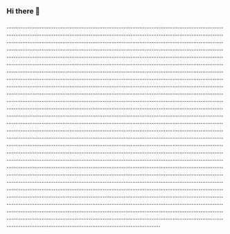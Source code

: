 ### Hi there 👋

............................................................................................................................................................................................................................................................................................................................................................................................................................................................................................................................................................................................................................................................................................................................................................................................................................................................................................................................................................................................................................................................................................................................................................................................................................................................................................................................................................................................................................................................................................................................................................................................................................................................................................................................................................................................................................................................................................................................................................................................................................................................................................................................................................................................................................................................................................................................................................................................................................................................................................................................................................................................................................................................................................................................................................................................................................................................................................................................................................................................................................................................................................................................................................................................................................................................................................................................................................................................................................................................................................................................................................................